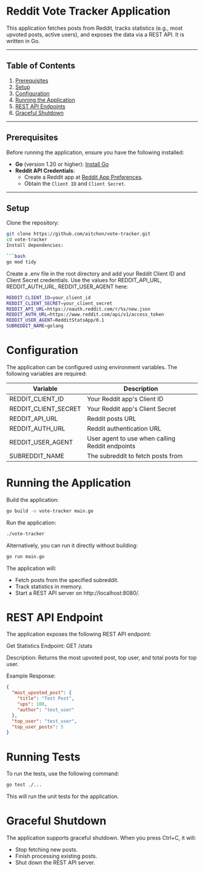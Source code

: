 # Reddit Vote Tracker Application

This application fetches posts from Reddit, tracks statistics (e.g., most upvoted posts, active users), and exposes the data via a REST API. It is written in Go.

---

## Table of Contents

1. [Prerequisites](#prerequisites)
2. [Setup](#setup)
3. [Configuration](#configuration)
4. [Running the Application](#running-the-application)
5. [REST API Endpoints](#rest-api-endpoints)
6. [Graceful Shutdown](#graceful-shutdown)

---

## Prerequisites

Before running the application, ensure you have the following installed:

- **Go** (version 1.20 or higher): [Install Go](https://golang.org/doc/install)
- **Reddit API Credentials**:
  - Create a Reddit app at [Reddit App Preferences](https://www.reddit.com/prefs/apps).
  - Obtain the `Client ID` and `Client Secret`.

---

## Setup

Clone the repository:
   ```bash
   git clone https://github.com/aitchon/vote-tracker.git
   cd vote-tracker
Install dependencies:

```bash
go mod tidy
```
Create a .env file in the root directory and add your Reddit Client ID and Client Secret credentials. Use the values for REDDIT_API_URL, REDDIT_AUTH_URL, REDDIT_USER_AGENT here:

```bash
REDDIT_CLIENT_ID=your_client_id
REDDIT_CLIENT_SECRET=your_client_secret
REDDIT_API_URL=https://oauth.reddit.com/r/%s/new.json
REDDIT_AUTH_URL=https://www.reddit.com/api/v1/access_token
REDDIT_USER_AGENT=RedditStatsApp/0.1
SUBREDDIT_NAME=golang
```
# Configuration
The application can be configured using environment variables. The following variables are required:

| Variable | Description |
|----------|----------|
| REDDIT_CLIENT_ID | Your Reddit app's Client ID |
| REDDIT_CLIENT_SECRET | Your Reddit app's Client Secret |
| REDDIT_API_URL | Reddit posts URL |
| REDDIT_AUTH_URL | Reddit authentication URL |
| REDDIT_USER_AGENT | User agent to use when calling Reddit endpoints |
| SUBREDDIT_NAME | The subreddit to fetch posts from |

# Running the Application
Build the application:

```bash
go build -o vote-tracker main.go
```
Run the application:

```bash
./vote-tracker
```
Alternatively, you can run it directly without building:

```bash
go run main.go
```
The application will:

* Fetch posts from the specified subreddit.
* Track statistics in memory.
* Start a REST API server on http://localhost:8080/.

# REST API Endpoint
The application exposes the following REST API endpoint:

Get Statistics
Endpoint: GET /stats

Description: Returns the most upvoted post, top user, and total posts for top user.

Example Response:

```json
{
  "most_upvoted_post": {
    "title": "Test Post",
    "ups": 100,
    "author": "test_user"
  },
  "top_user": "test_user",
  "top_user_posts": 5
}
```

# Running Tests
To run the tests, use the following command:

```bash
go test ./...
```
This will run the unit tests for the application.

# Graceful Shutdown
The application supports graceful shutdown. When you press Ctrl+C, it will:

* Stop fetching new posts.
* Finish processing existing posts.
* Shut down the REST API server.


